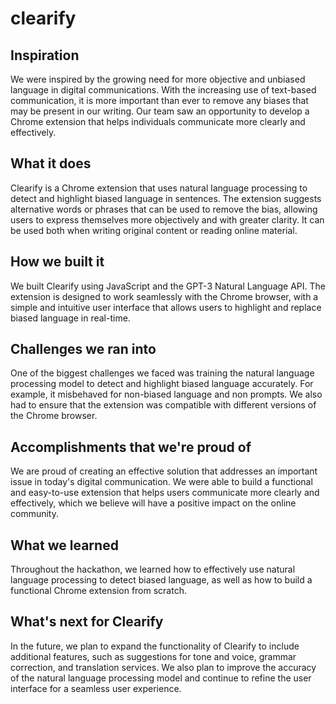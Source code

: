 # clearify

## Inspiration

We were inspired by the growing need for more objective and unbiased language in digital communications. With the increasing use of text-based communication, it is more important than ever to remove any biases that may be present in our writing. Our team saw an opportunity to develop a Chrome extension that helps individuals communicate more clearly and effectively.

## What it does

Clearify is a Chrome extension that uses natural language processing to detect and highlight biased language in sentences. The extension suggests alternative words or phrases that can be used to remove the bias, allowing users to express themselves more objectively and with greater clarity. It can be used both when writing original content or reading online material.

## How we built it

We built Clearify using JavaScript and the GPT-3 Natural Language API. The extension is designed to work seamlessly with the Chrome browser, with a simple and intuitive user interface that allows users to highlight and replace biased language in real-time.

## Challenges we ran into

One of the biggest challenges we faced was training the natural language processing model to detect and highlight biased language accurately. For example, it misbehaved for non-biased language and non prompts. We also had to ensure that the extension was compatible with different versions of the Chrome browser.

## Accomplishments that we're proud of

We are proud of creating an effective solution that addresses an important issue in today's digital communication. We were able to build a functional and easy-to-use extension that helps users communicate more clearly and effectively, which we believe will have a positive impact on the online community.

## What we learned

Throughout the hackathon, we learned how to effectively use natural language processing to detect biased language, as well as how to build a functional Chrome extension from scratch. 

## What's next for Clearify

In the future, we plan to expand the functionality of Clearify to include additional features, such as suggestions for tone and voice, grammar correction, and translation services. We also plan to improve the accuracy of the natural language processing model and continue to refine the user interface for a seamless user experience.
